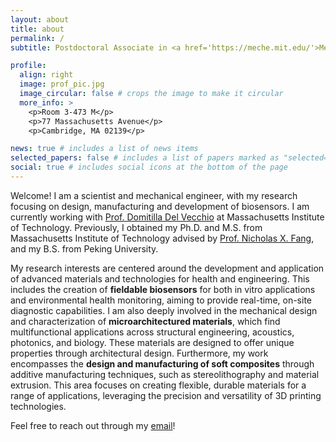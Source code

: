 ```yaml
---
layout: about
title: about
permalink: /
subtitle: Postdoctoral Associate in <a href='https://meche.mit.edu/'>Mechanical Engineering </a> at <a href='https://www.mit.edu/'>MIT</a>.

profile:
  align: right
  image: prof_pic.jpg
  image_circular: false # crops the image to make it circular
  more_info: >
    <p>Room 3-473 M</p>
    <p>77 Massachusetts Avenue</p>
    <p>Cambridge, MA 02139</p>

news: true # includes a list of news items
selected_papers: false # includes a list of papers marked as "selected={true}"
social: true # includes social icons at the bottom of the page
---
```


Welcome! I am a scientist and mechanical engineer, with my research focusing on design, manufacturing and development of biosensors. I am currently working with [Prof. Domitilla Del Vecchio](https://scripts.mit.edu/~ddv/index.php) at Massachusetts Institute of Technology. Previously, I obtained my Ph.D. and M.S. from Massachusetts Institute of Technology advised by [Prof. Nicholas X. Fang](https://web.mit.edu/nanophotonics/), and my B.S. from Peking University.

My research interests are centered around the development and application of advanced materials and technologies for health and engineering. This includes the creation of **fieldable biosensors** for both in vitro applications and environmental health monitoring, aiming to provide real-time, on-site diagnostic capabilities. I am also deeply involved in the mechanical design and characterization of **microarchitectured materials**, which find multifunctional applications across structural engineering, acoustics, photonics, and biology. These materials are designed to offer unique properties through architectural design. Furthermore, my work encompasses the **design and manufacturing of soft composites** through additive manufacturing techniques, such as stereolithography and material extrusion. This area focuses on creating flexible, durable materials for a range of applications, leveraging the precision and versatility of 3D printing technologies.

Feel free to reach out through my [email](mailto:hfdu@mit.edu)!
